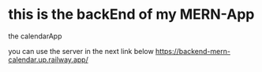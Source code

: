 # this is the backEnd of my MERN-App

the calendarApp

you can use the server in the next link below
https://backend-mern-calendar.up.railway.app/
